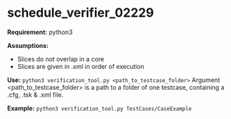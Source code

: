 # schedule_verifier_02229

**Requirement:** python3

**Assumptions:**
- Slices do not overlap in a core
- Slices are given in .xml in order of execution

**Use:** 
```python3 verification_tool.py <path_to_testcase_folder>```
Argument <path_to_testcase_folder> is a path to a folder of one testcase, containing a .cfg, .tsk & .xml file.

**Example:**
```python3 verification_tool.py TestCases/CaseExample```

